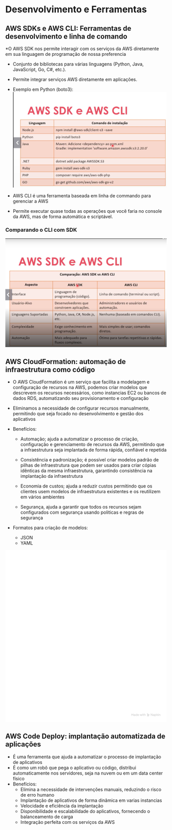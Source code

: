 # Desenvolvimento e Ferramentas
## AWS SDKs e AWS CLI: Ferramentas de desenvolvimento e linha de comando
*O AWS SDK nos permite interagir com os serviços da AWS diretamente em sua linguagem de programação de nossa preferencia
* Conjunto de bibliotecas para várias linguagens (Python, Java, JavaScript, Go, C#, etc.).
* Permite integrar serviços AWS diretamente em aplicações.
* Exemplo em Python (boto3):
![imagem comandos para instalar SDK](assets/modulo10.png)

* AWS CLI é uma ferramenta baseada em linha de commando para gerenciar a AWS
* Permite executar quase todas as operações que você faria no console da AWS, mas de forma automática e scriptável.

### Comparando o CLI com SDK
![imagem comparando o CLI com SDK](assets/modulo10.2.png)

## AWS CloudFormation: automação de infraestrutura como código
* O AWS CloudFormation é um serviço que facilita a modelagem e configuração de recursos na AWS, podemos criar modelos que descrevem os recursos necessários, como instancias EC2 ou bancos de dados RDS, automatizando seu provisionamento e configuração
* Eliminamos a necessidade de configurar recursos manualmente, permitindo que seja focado no desenvolvimento e gestão dos aplicativos
* Benefícios:
	* Automação; ajuda a automatizar o processo de criação, 	configuração e gerenciamento de recursos da AWS, 	permitindo que a infraestrutura seja implantada de 	forma rápida, confiável e repetida

	* Consistência e padronização; é possível criar modelos 	padrão de pilhas de infraestrutura que podem ser usados 	para criar cópias idênticas da mesma infraestrutura, 	garantindo consistência na implantação da 	infraestrutura

	* Economia de custos; ajuda a reduzir custos permitindo 	que os clientes usem modelos de infraestrutura 	existentes e os reutilizem em vários ambientes 

	* Segurança, ajuda a garantir que todos os recursos 	sejam configurados com segurança usando politicas e 	regras de segurança

* Formatos para criação de modelos:
	* JSON
	* YAML
   
![Imagem explicação oque é CloudFormation](assets/AWS-CloudFormation.png)

## AWS Code Deploy: implantação automatizada de aplicações
* É uma ferramenta que ajuda a automatizar o processo de implantação de aplicativos
* É como um robô que pega o aplicativo ou código, distribui automaticamente nos servidores, seja na nuvem ou em um data center físico 
* Benefícios:
	* Elimina a necessidade de intervenções manuais, 	reduzindo o risco de erro humano
	* Implantação de aplicativos de forma dinâmica  em 	varias instancias
	* Velocidade e eficiência da implantação
	* Disponibilidade e escalabilidade do aplicativos, 	fornecendo o balanceamento de carga
	* Integração perfeita com os serviços da AWS


